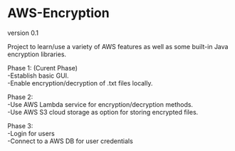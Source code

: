 # AWS-Encryption
version 0.1

Project to learn/use a variety of AWS features as well as some built-in Java encryption libraries.

Phase 1:  (Curent Phase)  
-Establish basic GUI.  
-Enable encryption/decryption of .txt files locally.
  
Phase 2:  
-Use AWS Lambda service for encryption/decryption methods.  
-Use AWS S3 cloud storage as option for storing encrypted files.  
  
Phase 3:  
-Login for users  
-Connect to a AWS DB for user credentials
